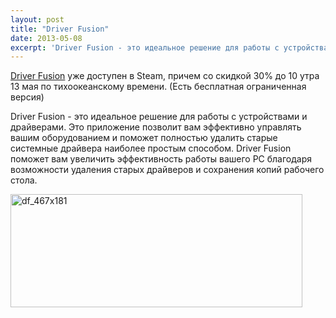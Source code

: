```yaml
---
layout: post
title: "Driver Fusion"
date: 2013-05-08
excerpt: 'Driver Fusion - это идеальное решение для работы с устройствами и драйверами. Это приложение позволит вам эффективно управлять вашим оборудованием и поможет полностью удалить старые системные драйвера наиболее простым способом. Driver Fusion поможет вам увеличить эффективность работы вашего PC благодаря возможности удаления старых драйверов и сохранения копий рабочего стола.'
---
```


<a href="http//store.steampowered.com/app/233570/" target="_blank">Driver Fusion</a> уже доступен в Steam, причем со скидкой 30% до 10 утра 13 мая по тихоокеанскому времени. (Есть бесплатная ограниченная версия)

Driver Fusion - это идеальное решение для работы с устройствами и драйверами. Это приложение позволит вам эффективно управлять вашим оборудованием и поможет полностью удалить старые системные драйвера наиболее простым способом. Driver Fusion поможет вам увеличить эффективность работы вашего PC благодаря возможности удаления старых драйверов и сохранения копий рабочего стола.

<a href="http//store.steampowered.com/app/233570/" target="_blank"><img class="aligncenter size-full wp-image-2336" alt="df_467x181" src="http://gamersoul.ru/wp-content/uploads/2013/05/df_467x181.jpg" width="467" height="181" /></a>